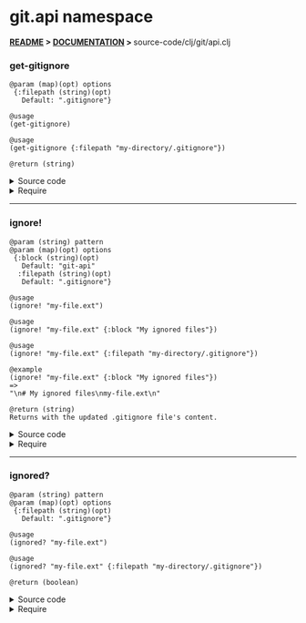
# <strong>git.api</strong> namespace

<strong>[README](../../../README.md) > [DOCUMENTATION](../../COVER.md) > </strong>source-code/clj/git/api.clj

### get-gitignore

```
@param (map)(opt) options
 {:filepath (string)(opt)
   Default: ".gitignore"}
```

```
@usage
(get-gitignore)
```

```
@usage
(get-gitignore {:filepath "my-directory/.gitignore"})
```

```
@return (string)
```

<details>
<summary>Source code</summary>

```
(defn get-gitignore
  ([]
   (get-gitignore {}))

  ([{:keys [filepath] :or {filepath config/DEFAULT-GITIGNORE-FILEPATH}}]
   (io/read-file filepath)))
```

</details>

<details>
<summary>Require</summary>

```
(ns my-namespace (:require [git.api :refer [get-gitignore]]))

(git.api/get-gitignore ...)
(get-gitignore         ...)
```

</details>

---

### ignore!

```
@param (string) pattern
@param (map)(opt) options
 {:block (string)(opt)
   Default: "git-api"
  :filepath (string)(opt)
   Default: ".gitignore"}
```

```
@usage
(ignore! "my-file.ext")
```

```
@usage
(ignore! "my-file.ext" {:block "My ignored files"})
```

```
@usage
(ignore! "my-file.ext" {:filepath "my-directory/.gitignore"})
```

```
@example
(ignore! "my-file.ext" {:block "My ignored files"})
=>
"\n# My ignored files\nmy-file.ext\n"
```

```
@return (string)
Returns with the updated .gitignore file's content.
```

<details>
<summary>Source code</summary>

```
(defn ignore!
  ([pattern]
   (ignore! pattern {}))

  ([pattern {:keys [block] :or {block "git-api"} :as options}]
   (let [gitignore (get-gitignore options)]
        (letfn [(block-exists?    [block]     (string/contains-part? gitignore (str "# "block)))
                (write-gitignore! [gitignore] (println (str "git.api adding pattern to .gitignore: \""pattern"\""))
                                              (io/write-file! ".gitignore" gitignore {:create? true})
                                              (return gitignore))]
               (cond (ignored?      pattern options)
                     (return        gitignore)
                     (block-exists? block)
                     (let [gitignore (str (string/to-first-occurence gitignore (str "# "block))
                                          (str "\n"pattern)
                                          (string/after-first-occurence gitignore (str "# "block)))]
                          (write-gitignore! gitignore))
                     :else
                     (let [gitignore (str (string/ends-with! gitignore "\n")
                                          (str "\n# "block"\n"pattern"\n"))]
                          (write-gitignore! gitignore)))))))
```

</details>

<details>
<summary>Require</summary>

```
(ns my-namespace (:require [git.api :refer [ignore!]]))

(git.api/ignore! ...)
(ignore!         ...)
```

</details>

---

### ignored?

```
@param (string) pattern
@param (map)(opt) options
 {:filepath (string)(opt)
   Default: ".gitignore"}
```

```
@usage
(ignored? "my-file.ext")
```

```
@usage
(ignored? "my-file.ext" {:filepath "my-directory/.gitignore"})
```

```
@return (boolean)
```

<details>
<summary>Source code</summary>

```
(defn ignored?
  ([pattern]
   (ignored? pattern {}))

  ([pattern options]
   (string/contains-part? (get-gitignore options)
                          (str "\n"pattern"\n"))))
```

</details>

<details>
<summary>Require</summary>

```
(ns my-namespace (:require [git.api :refer [ignored?]]))

(git.api/ignored? ...)
(ignored?         ...)
```

</details>
